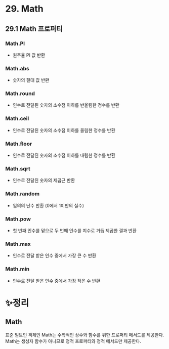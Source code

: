 # 29. Math

## 29.1 Math 프로퍼티

### Math.PI

- 원주율 PI 값 반환

### Math.abs

- 숫자의 절대 값 반환

### Math.round

- 인수로 전달된 숫자의 소수점 이하를 반올림한 정수를 반환

### Math.ceil

- 인수로 전달된 숫자의 소수점 이하를 올림한 정수를 반환

### Math.floor

- 인수로 전달된 숫자의 소수점 이하를 내림한 정수를 반환

### Math.sqrt

- 인수로 전달된 숫자의 제곱근 반환

### Math.random

- 임의의 난수 반환 (0에서 1미만의 실수)

### Math.pow

- 첫 번째 인수를 밑으로 두 번째 인수를 지수로 거듭 제곱한 결과 반환

### Math.max

- 인수로 전달 받은 인수 중에서 가장 큰 수 반환

### Math.min

- 인수로 전달 받은 인수 중에서 가장 작은 수 반환

# ✨정리

## Math

표준 빌트인 객체인 Math는 수학적인 상수와 함수를 위한 프로퍼티 메서드를 제공한다. Math는 생성자 함수가 아니므로 정적 프로퍼티와 정적 메서드만 제공한다.
